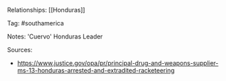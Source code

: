 
Relationships:
[[Honduras]]

Tag: #southamerica 

Notes:
'Cuervo'
Honduras Leader

Sources:
- https://www.justice.gov/opa/pr/principal-drug-and-weapons-supplier-ms-13-honduras-arrested-and-extradited-racketeering